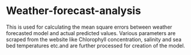 # Weather-forecast-analysis
This is used for calculating the mean square errors between weather forecasted model and actual predicted values. 
Various parameters are scraped from the website like Chlorophyll concentration, salinity and sea bed temperatures etc.and are further processed for creation of the model.

